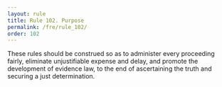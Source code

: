 ```yaml
---
layout: rule
title: Rule 102. Purpose
permalink: /fre/rule_102/
order: 102
---
```


These rules should be construed so as to administer every proceeding fairly, eliminate unjustifiable expense and delay, and promote the development of evidence law, to the end of ascertaining the truth and securing a just determination.

